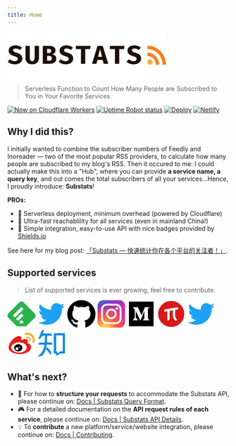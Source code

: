 ```yaml
---
title: Home
---
```


<img src="./assets/substats.svg" alt="substats-logo" width="360px" height="auto" >

> Serverless Function to Count How Many People are Subscribed to You in Your Favorite Services

[![Now on Cloudflare Workers](https://img.shields.io/badge/Now%20on-Cloudflare%20Workers-f38020?logo=cloudflare&logoColor=f38020)](https://api.spencerwoo.com/substats/)
[![Uptime Robot status](https://img.shields.io/uptimerobot/status/m784533782-966fa87a7f1afd93c9cc4e51?label=Status&color=00B0D8&logo=probot&logoColor=white)](https://stats.uptimerobot.com/92yjVTmk63/784533782)
[![Deploy](https://github.com/spencerwooo/Substats/workflows/Deploy/badge.svg)](https://github.com/spencerwooo/Substats/actions?query=workflow%3ADeploy)
[![Netlify](https://img.shields.io/netlify/34dba5ee-8e3f-4c0d-bc4e-1023f4a1c2ae?color=01ad9f&label=Docs&logo=netlify)](https://substats.spencerwoo.com/)

## Why I did this?

I initially wanted to combine the subscriber numbers of Feedly and Inoreader — two of the most popular RSS providers, to calculate how many people are subscribed to my blog's RSS. Then it occured to me: I could actually make this into a "Hub", where you can provide **a service name, a query key**, and out comes the total subscribers of all your services...Hence, I proudly introduce: **Substats**!

**PROs:**

- 🧊 Serverless deployment, minimum overhead (powered by Cloudflare)
- 🚀 Ultra-fast reachablility for all services (even in mainland China!)
- 🎈 Simple integration, easy-to-use API with nice badges provided by [Shields.io](https://shields.io/)

See here for my blog post: [「Substats — 快速统计你在各个平台的关注者！」](https://blog.spencerwoo.com/2020/03/substats/).

## Supported services <Badge text="new" />

> List of supported services is ever growing, feel free to contribute.

<a href="/api.md"><img src="./assets/logo_feedly.png" alt="feedly" width="auto" height="64px"/></a>
<a href="/api.md"><img src="./assets/logo_twitter.png" alt="twitter" width="auto" height="64px"/></a>
<a href="/api.md"><img src="./assets/logo_github.png" alt="github" width="auto" height="64px"/></a>
<a href="/api.md"><img src="./assets/logo_ins.png" alt="instagram" width="auto" height="64px"/></a>
<a href="/api.md"><img src="./assets/logo_medium.png" alt="medium" width="auto" height="64px"/></a>
<a href="/api.md"><img src="./assets/logo_sspai.png" alt="sspai" width="auto" height="64px"/></a>
<a href="/api.md"><img src="./assets/logo_twitter.png" alt="twitter" width="auto" height="64px"/></a>
<a href="/api.md"><img src="./assets/logo_weibo.png" alt="weibo" width="auto" height="64px"/></a>
<a href="/api.md"><img src="./assets/logo_zhihu.png" alt="zhihu" width="auto" height="64px"/></a>

## What's next?

- 📖 For how to **structure your requests** to accommodate the Substats API, please continue on: [Docs | Substats Query Format](/query.md).
- 🎮 For a detailed documentation on the **API request rules of each service**, please continue on: [Docs | Substats API Details](/api.md).
- 💡 To **contribute** a new platform/service/website integration, please continue on: [Docs | Contributing](/dev/).
